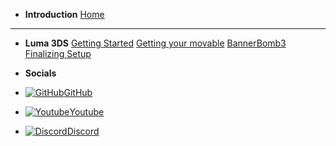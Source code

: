 - **Introduction**
[Home](/)
---
- **Luma 3DS**
[Getting Started](/getting-started)
[Getting your movable](boot9strap)
[BannerBomb3](bb3)
[Finalizing Setup](/finalizing)

- **Socials**

- [![GitHub](https://icongr.am/simple/github.svg?color=808080&size=16)GitHub](https://github.com/skyybrew/wiiu-hbguide)
- [![Youtube](https://icongr.am/simple/youtube.svg?color=808080&size=16)Youtube](https://www.youtube.com/@Jacob-Bjorne)
- [![Discord](https://icongr.am/simple/discord.svg?color=808080&size=16)Discord](https://discord.gg/QvGQqx8Mns)